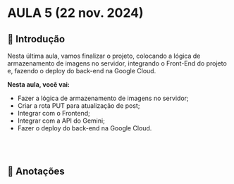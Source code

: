 # AULA 5 (22 nov. 2024)

## 📖 Introdução
Nesta última aula, vamos finalizar o projeto, colocando a lógica de armazenamento de imagens no servidor, integrando o Front-End do projeto e, fazendo o deploy do back-end na Google Cloud.

**Nesta aula, você vai:**
- Fazer a lógica de armazenamento de imagens no servidor;
- Criar a rota PUT para atualização de post;
- Integrar com o Frontend;
- Integrar com a API do Gemini;
- Fazer o deploy do back-end na Google Cloud.

<br></br>
## 📝 Anotações

<br></br>
